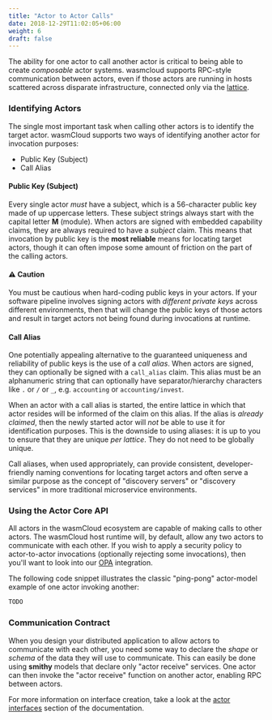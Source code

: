 ```yaml
---
title: "Actor to Actor Calls"
date: 2018-12-29T11:02:05+06:00
weight: 6
draft: false
---
```


The ability for one actor to call another actor is critical to being able to create _composable_ actor systems. wasmcloud supports RPC-style communication between actors, even if those actors are running in hosts scattered across disparate infrastructure, connected only via the [lattice](/reference/lattice).

### Identifying Actors

The single most important task when calling other actors is to identify the target actor. wasmCloud supports two ways of identifying another actor for invocation purposes:

* Public Key (Subject)
* Call Alias

#### Public Key (Subject)

Every single actor _must_ have a subject, which is a 56-character public key made of up uppercase letters. These subject strings always start with the capital letter **M** (module). When actors are signed with embedded capability claims, they are always required to have a _subject_ claim. This means that invocation by public key is the **most reliable** means for locating target actors, though it can often impose some amount of friction on the part of the calling actors.

#### ⚠️ Caution
You must be cautious when hard-coding public keys in your actors. If your software pipeline involves signing actors with _different private keys_ across different environments, then that will change the public keys of those actors and result in target actors not being found during invocations at runtime.

#### Call Alias

One potentially appealing alternative to the guaranteed uniqueness and reliability of public keys is the use of a _call alias_. When actors are signed, they can optionally be signed with a `call_alias` claim. This alias must be an alphanumeric string that can optionally have separator/hierarchy characters like `.` or `/` or `_`, e.g. `accounting` or `accounting/invest`.

When an actor with a call alias is started, the entire lattice in which that actor resides will be informed of the claim on this alias. If the alias is _already claimed_, then the newly started actor will _not_ be able to use it for identification purposes. This is the downside to using aliases: it is up to you to ensure that they are unique _per lattice_. They do not need to be globally unique.

Call aliases, when used appropriately, can provide consistent, developer-friendly naming conventions for locating target actors and often serve a similar purpose as the concept of "discovery servers" or "discovery services" in more traditional microservice environments.

### Using the Actor Core API

All actors in the wasmCloud ecosystem are capable of making calls to other actors. The wasmCloud host runtime will, by default, allow any two actors to communicate with each other. If you wish to apply a security policy to actor-to-actor invocations (optionally rejecting some invocations), then you'll want to look into our [OPA]() integration.

The following code snippet illustrates the classic "ping-pong" actor-model example of one actor invoking another:

```rust
TODO
```

### Communication Contract

When you design your distributed application to allow actors to communicate with each other, you need some way to declare the _shape_ or _schema_ of the data they will use to communicate. This can easily be done using **smithy** models that declare only "actor receive" services. One actor can then invoke the "actor receive" function on another actor, enabling RPC between actors.

For more information on interface creation, take a look at the [actor interfaces](/app-dev/create-provider/new-interface) section of the documentation.

